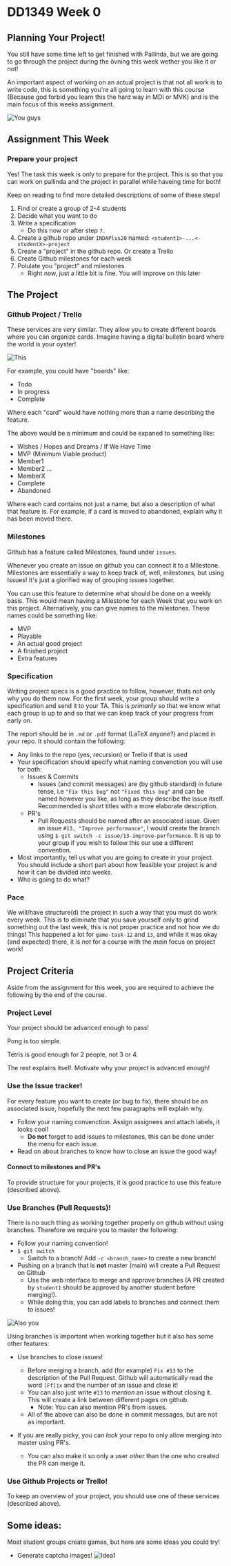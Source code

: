 # DD1349 Week 0
## Planning Your Project!
You still have some time left to get finished with Pallinda, but we are going to go through the project during the övning this week wether you like it or not!  

An important aspect of working on an actual project is that not all work is to write code, this is something you're all going to learn with this course (Because god forbid you learn this the hard way in MDI or MVK) and is the main focus of this weeks assignment.

![You guys](https://media.discordapp.net/attachments/683743508888420383/824768069137596436/FB_IMG_1614381517077.jpg)


## Assignment This Week
### Prepare your project
Yes! The task this week is only to prepare for the project. This is so that you can work on pallinda and the project in parallel while haveing time for both!

Keep on reading to find more detailed descriptions of some of these steps!

1. Find or create a group of 2-4 students
2. Decide what you want to do 
3. Write a specification
   * Do this now or after step `7.`
4. Create a github repo under `INDAPlus20` named: `<student1>-...<-studentX>-project`
5. Create a "project" in the github repo. Or create a Trello
6. Create Github milestones for each week
7. Polulate you "project" and milestones
   * Right now, just a little bit is fine. You will improve on this later


## The Project
### Github Project / Trello
These services are _very_ similar. They allow you to create different boards where you can organize cards. Imagine having a digital bulletin board where the world is your oyster!

![This](https://i.pinimg.com/originals/59/78/05/597805a79c234f3be72ef16594b350fc.jpg)

For example, you could have "boards" like:
   * Todo
   * In progress
   * Complete

Where each "card" would have nothing more than a name describing the feature.

The above would be a minimum and could be expaned to something like:

  * Wishes / Hopes and Dreams / If We Have Time
  * MVP (Minimum Viable product)
  * Member1
  * Member2
  ...
  * MemberX
  * Complete
  * Abandoned

Where each card contains not just a name, but also a description of what that feature is. For example, if a card is moved to abandoned, explain why it has been moved there.

### Milestones
Github has a feature called Milestones, found under `issues`. 

Whenever you create an issue on github you can connect it to a Milestone. Milestones are essentially a way to keep track of, well, milestones, but using Issues! It's just a glorified way of grouping issues together.

You can use this feature to determine what should be done on a weekly basis. This would mean having a Milestone for each Week that you work on this project. Alternatively, you can give names to the milestones. These names could be something like:

* MVP
* Playable
* An actual good project
* A finished project
* Extra features

### Specification
Writing project specs is a good practice to follow, however, thats not only why you do them now. For the first week, your group should write a specification and send it to your TA. This is _primarily_ so that we know what each group is up to and so that we can keep track of your progress from early on. 

The report should be in `.md` or `.pdf` format (LaTeX anyone?) and placed in your repo. It should contain the following:

* Any links to the repo (yes, recursion) or Trello if that is used
* Your specification should specify what naming convenction you will use for both:
    * Issues & Commits
      * Issues (and commit messages) are (by github standard) in future tense, i.e `"Fix this bug"` not `"Fixed this bug"` and can be named however you like, as long as they describe the issue itself. Recommended is short titles with a more elaborate description.
    * PR's
      * Pull Requests should be named after an associated issue. Given an issue `#13, "Improve performance"`, I would create the branch using `$ git switch -c issue/13-improve-performance`. It is up to your group if you wish to follow this our use a different convention.
* Most importantly, tell us what you are going to create in your project. You should include a short part about how feasible your project is and how it can be divided into weeks.
* Who is going to do what?

### Pace
We will/have structure(d) the project in such a way that you must do work every week. This is to eliminate that you save yourself only to grind something out the last week, this is not proper practice and not how we do things! This happened a lot for `game-task-12` and `13`, and while it was okay (and expected) there, it is _not_ for a course with the _main_ focus on project work!


## Project Criteria
Aside from the assignment for this week, you are required to achieve the following by the end of the course.

### Project Level
Your project should be advanced enough to pass!

Pong is too simple.

Tetris is good enough for 2 people, not 3 or 4.

The rest explains itself. Motivate why your project is advanced enough!

### Use the Issue tracker!
For every feature you want to create (or bug to fix), there should be an associated issue, hopefully the next few paragraphs will explain why.

  * Follow your naming convenction. Assign assignees and attach labels, it looks cool! 
    * **Do not** forget to add issues to milestones, this can be done under the menu for each issue. 
  * Read on about branches to know how to close an issue the good way!

#### Connect to milestones and PR's
To provide structure for your projects, it is good practice to use this feature (described above).

### Use Branches (Pull Requests)!
There is no such thing as working together properly on github without using branches. Therefore we require you to master the following:

* Follow your naming convention!
* `$ git switch`
  * Switch to a branch! Add `-c <branch_name>` to create a new branch!
* Pushing on a branch that is **not** master (main) will create a Pull Request on Github
  * Use the web interface to merge and approve branches (A PR created by `student1` should be approved by another student before merging!).
  * While doing this, you can add labels to branches and connect them to issues!

![Also you](https://media.discordapp.net/attachments/683743508888420383/824771151699247154/FB_IMG_1616176133946.jpg?width=810&height=801)

Using branches is important when working together but it also has some other features:
* Use branches to close issues!
  * Before merging a branch, add (for example) `Fix #13` to the description of the Pull Request. Github will automatically read the word `[Ff]ix` and the number of an issue and close it!
  * You can also just write `#13` to _mention_ an issue without closing it. This will create a link between different pages on github.
    * Note: You can also mention PR's from issues.
  * All of the above can also be done in commit messages, but are not as important.

* If you are really picky, you can _lock_ your repo to only allow merging into master using PR's.
  * You can also make it so only a user _other_ than the one who created the PR can merge it.

### Use Github Projects or Trello!
To keep an overview of your project, you should use one of these services (described above).

## Some ideas:
Most student groups create games, but here are some ideas you could try!

* Generate captcha images!
![Idea1](https://media.discordapp.net/attachments/683743508888420383/824769079554342972/FB_IMG_1613350138811.jpg)
